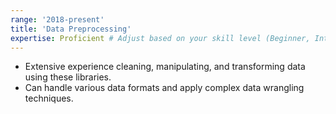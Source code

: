 ```yaml
---
range: '2018-present'
title: 'Data Preprocessing'
expertise: Proficient # Adjust based on your skill level (Beginner, Intermediate, Advanced)
---
```


- Extensive experience cleaning, manipulating, and transforming data using these libraries.
- Can handle various data formats and apply complex data wrangling techniques.
